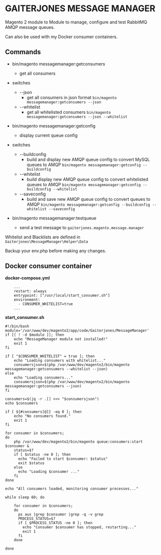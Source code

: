 
# GAITERJONES MESSAGE MANAGER
Magento 2 module to Module to manage, configure and test RabbitMQ AMQP message queues.

Can also be used with my Docker consumer containers.

## Commands

 - bin/magento messagemanager:getconsumers
	 - get all consumers
 - switches
	 -  --json
		 - get all consumers in json format `bin/magento messagemanager:getconsumers --json`
	  - --whitelist
		 - get all whitelisted consumers `bin/magento messagemanager:getconsumers --json --whitelist`

 - bin/magento messagemanager:getconfig
	 - display current queue config
 - switches
	 -  --buildconfig
		 - build and display new AMQP queue config to convert MySQL queues to AMQP `bin/magento messagemanager:getconfig --buildconfig`
	  - --whitelist
		 - build display new AMQP queue config to convert whitelisted queues to AMQP `bin/magento messagemanager:getconfig --buildconfig --whitelist`
	  - --saveconfig
		 - build and save new AMQP queue config to convert queues to AMQP `bin/magento messagemanager:getconfig --buildconfig --whitelist --saveconfig`

 - bin/magento messagemanager:testqueue
	 - send a test message to `gaiterjones.magento.message.manager`

Whitelist and Blacklists are defined in `Gaiterjones\MessageManager\Helper\Data`

Backup your env.php before making any changes.

## Docker consumer container
**docker-compose.yml**

        ...
        restart: always
        entrypoint: ["/usr/local/start_consumer.sh"]
        environment:
          - CONSUMER_WHITELIST=true
        ...

**start_consumer.sh**

    #!/bin/bash
    module='/var/www/dev/magento2/app/code/Gaiterjones/MessageManager'
    if [[ ! -d $module ]]; then
        echo "MessageManager module not installed!"
        exit 1
    fi

    if [ "$CONSUMER_WHITELIST" = true ]; then
        echo "Loading consumers with whitelist..."
        consumersjson=$(php /var/www/dev/magento2/bin/magento messagemanager:getconsumers --whitelist --json)
    else
        echo "Loading consumers..."
        consumersjson=$(php /var/www/dev/magento2/bin/magento messagemanager:getconsumers --json)
    fi

    consumers=$(jq -r .[] <<< "$consumersjson")
    echo $consumers

    if [ ${#consumers[@]} -eq 0 ]; then
        echo "No consumers found."
        exit 1
    fi

    for consumer in $consumers;
    do
        php /var/www/dev/magento2/bin/magento queue:consumers:start $consumer &
        status=$?
        if [ $status -ne 0 ]; then
          echo "Failed to start $consumer: $status"
          exit $status
        else
          echo "Loading $consumer ..."
        fi
    done

    echo "All consumers loaded, monitoring consumer processes..."

    while sleep 60; do

    	for consumer in $consumers;
    	do
    	  ps aux |grep $consumer |grep -q -v grep
    	  PROCESS_STATUS=$?
    	  if [ $PROCESS_STATUS -ne 0 ]; then
    		echo "Consumer $consumer has stopped, restarting..."
    		exit 1
    	  fi
    	done

    done
